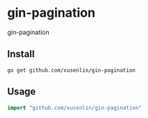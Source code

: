 # gin-pagination
gin-pagination

## Install
```
go get github.com/xusenlin/gin-pagination
```

## Usage
```go
import "github.com/xusenlin/gin-pagination"
```
